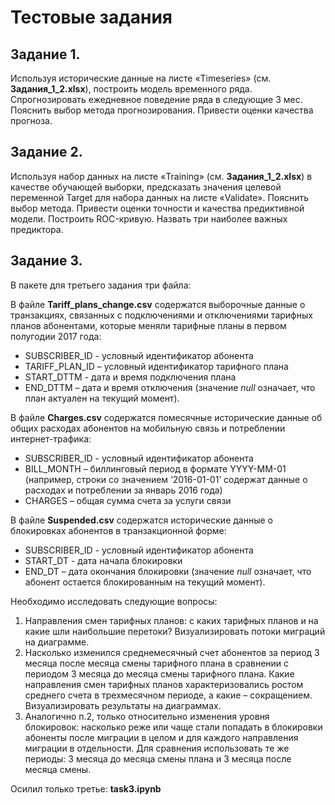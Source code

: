 # Тестовые задания

## Задание 1.
Используя исторические данные на листе «Timeseries» (см. **Задания_1_2.xlsx**), построить модель временного ряда.  Спрогнозировать  ежедневное поведение ряда в следующие 3 мес.  Пояснить выбор метода прогнозирования. Привести оценки качества прогноза.

## Задание 2.
Используя набор данных на листе «Training» (см. **Задания_1_2.xlsx**)   в качестве обучающей выборки, предсказать значения целевой переменной Target для набора данных на листе «Validate».  Пояснить выбор метода. Привести оценки точности и качества предиктивной модели. Построить ROC-кривую. Назвать три наиболее важных предиктора.

## Задание 3.
В пакете для третьего задания три файла:

В файле **Tariff_plans_change.csv** содержатся выборочные данные о транзакциях, связанных с подключениями и отключениями тарифных планов абонентами, которые меняли тарифные планы в первом полугодии 2017 года:
- SUBSCRIBER_ID	 -  условный идентификатор абонента
- TARIFF_PLAN_ID – условный идентификатор тарифного плана
- START_DTTM	 - дата и время подключения плана
- END_DTTM – дата и время отключения (значение $null$ означает, что план актуален на текущий момент).

В файле **Charges.csv** содержатся помесячные исторические данные об общих расходах абонентов на мобильную связь и потреблении интернет-трафика:
- SUBSCRIBER_ID	 -  условный идентификатор абонента
- BILL_MONTH – биллинговый период в формате YYYY-MM-01 (например, строки со значением ‘2016-01-01’ содержат данные о расходах и потреблении за январь 2016 года)
- CHARGES – общая сумма  счета за услуги связи

В файле **Suspended.csv** содержатся исторические данные о блокировках абонентов в транзакционной форме:
- SUBSCRIBER_ID	 -  условный идентификатор абонента
- START_DT - дата начала блокировки
- END_DT – дата окончания блокировки (значение $null$ означает, что абонент остается блокированным на текущий момент).


Необходимо исследовать следующие вопросы:
 1. Направления смен тарифных планов: с каких тарифных планов и на какие шли  наибольшие перетоки? Визуализировать потоки миграций на диаграмме.
 2. Насколько изменился среднемесячный счет абонентов за период 3 месяца после месяца смены тарифного плана в сравнении с периодом 3 месяца до месяца смены тарифного плана. Какие направления смен тарифных планов характеризовались ростом среднего счета в трехмесячном периоде, а какие – сокращением.  Визуализировать результаты на диаграммах.
 3. Аналогично п.2, только относительно изменения уровня блокировок: насколько реже или чаще стали попадать в блокировки абоненты после миграции в целом и для каждого направления миграции в отдельности. Для сравнения использовать те же периоды: 3 месяца до месяца смены плана и 3 месяца после месяца смены.

Осилил только третье: **task3.ipynb**

